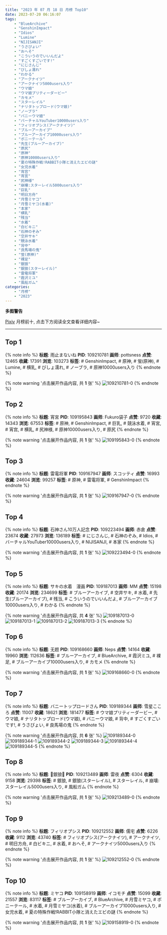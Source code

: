 ```yaml
---
title: "2023 年 07 月 18 日 月榜 Top10"
date: 2023-07-20 06:16:07
tags:
    - "BlueArchive"
    - "GenshinImpact"
    - "Idios"
    - "Lumine"
    - "NIJISANJI"
    - "うさぴょい"
    - "おへそ"
    - "こういうのでいいんだよ"
    - "すごくすごいです!"
    - "にじさんじ"
    - "びしょ濡れ"
    - "わかる"
    - "アークナイツ"
    - "アークナイツ5000users入り"
    - "ウマ娘"
    - "ウマ娘プリティーダービー"
    - "カモメ"
    - "スターレイル"
    - "ナリタトップロード(ウマ娘)"
    - "ノーブラ"
    - "バニーウマ娘"
    - "バーチャルYouTuber10000users入り"
    - "フィリオプシス(アークナイツ)"
    - "ブルーアーカイブ"
    - "ブルーアーカイブ10000users入り"
    - "ポニーテール"
    - "先生(ブルーアーカイブ)"
    - "原尻"
    - "原神"
    - "原神10000users入り"
    - "夏の特殊作戦!RABBIT小隊と消えたエビの謎"
    - "女児水着"
    - "宵宫"
    - "宵宮"
    - "尻神様"
    - "崩壊:スターレイル5000users入り"
    - "巨乳"
    - "明日方舟"
    - "月雪ミヤコ"
    - "月雪ミヤコ(水着)"
    - "本家"
    - "横乳"
    - "残当"
    - "水着"
    - "白ビキニ"
    - "石神のぞみ"
    - "空井サキ"
    - "競泳水着"
    - "背中"
    - "良馬場の鬼"
    - "蛍(原神)"
    - "裸足"
    - "銀狼"
    - "銀狼(スターレイル)"
    - "雷電将軍"
    - "霞沢ミユ"
    - "風船ガム"
categories:
    - "月榜"
    - "2023"
---
```


<i class="fa fa-triangle-exclamation"></i>**多图警告**<i class="fa fa-triangle-exclamation"></i>

[Pixiv](https://www.pixiv.net/) 月榜前十, 点击下方阅读全文查看详细内容~

<!-- more -->

---

## Top 1

{% note info %}
**标题**: 雨止まないね
**PID**: 109210781 **画师**: pottsness
**点赞**: 12465 **收藏**: 17391 **浏览**: 103273
**标签**: # GenshinImpact, # 原神, # 蛍(原神), # Lumine, # 横乳, # びしょ濡れ, # ノーブラ, # 原神10000users入り
{% endnote %}

{% note warning '点击展开作品内容, 共 **1** 张' %}
![109210781-0](https://i.pixiv.re/img-original/img/2023/06/21/16/30/03/109210781_p0.jpg)
{% endnote %}

## Top 2

{% note info %}
**标题**: 宵宮
**PID**: 109195843 **画师**: Fukuro袋子
**点赞**: 9720 **收藏**: 14343 **浏览**: 67553
**标签**: # 原神, # GenshinImpact, # 巨乳, # 競泳水着, # 宵宮, # 宵宫, # 横乳, # 尻神様, # 原神10000users入り, # 原尻
{% endnote %}

{% note warning '点击展开作品内容, 共 **1** 张' %}
![109195843-0](https://i.pixiv.re/img-original/img/2023/06/22/22/29/30/109195843_p0.jpg)
{% endnote %}

## Top 3

{% note info %}
**标题**: 雷電将軍
**PID**: 109167947 **画师**: スコッティ
**点赞**: 16993 **收藏**: 24604 **浏览**: 99257
**标签**: # 原神, # 雷電将軍, # GenshinImpact
{% endnote %}

{% note warning '点击展开作品内容, 共 **1** 张' %}
![109167947-0](https://i.pixiv.re/img-original/img/2023/06/20/00/00/28/109167947_p0.jpg)
{% endnote %}

## Top 4

{% note info %}
**标题**: 石神さん10万人記念
**PID**: 109223494 **画师**: 赤倉
**点赞**: 23674 **收藏**: 27973 **浏览**: 136189
**标签**: # にじさんじ, # 石神のぞみ, # Idios, # バーチャルYouTuber10000users入り, # NIJISANJI, # 本家
{% endnote %}

{% note warning '点击展开作品内容, 共 **1** 张' %}
![109223494-0](https://i.pixiv.re/img-original/img/2023/06/22/00/00/02/109223494_p0.png)
{% endnote %}

## Top 5

{% note info %}
**标题**: サキの水着　漫画
**PID**: 109187013 **画师**: MM
**点赞**: 15198 **收藏**: 20174 **浏览**: 234699
**标签**: # ブルーアーカイブ, # 空井サキ, # 水着, # 先生(ブルーアーカイブ), # 残当, # こういうのでいいんだよ, # ブルーアーカイブ10000users入り, # わかる
{% endnote %}

{% note warning '点击展开作品内容, 共 **4** 张' %}
![109187013-0](https://i.pixiv.re/img-original/img/2023/06/20/19/33/41/109187013_p0.png)
![109187013-1](https://i.pixiv.re/img-original/img/2023/06/20/19/33/41/109187013_p1.png)
![109187013-2](https://i.pixiv.re/img-original/img/2023/06/20/19/33/41/109187013_p2.png)
![109187013-3](https://i.pixiv.re/img-original/img/2023/06/20/19/33/41/109187013_p3.png)
{% endnote %}

## Top 6

{% note info %}
**标题**: 无题
**PID**: 109168660 **画师**: Neps
**点赞**: 14164 **收藏**: 19960 **浏览**: 112636
**标签**: # ブルーアーカイブ, # BlueArchive, # 霞沢ミユ, # 裸足, # ブルーアーカイブ10000users入り, # カモメ
{% endnote %}

{% note warning '点击展开作品内容, 共 **1** 张' %}
![109168660-0](https://i.pixiv.re/img-original/img/2023/06/20/00/15/17/109168660_p0.jpg)
{% endnote %}

## Top 7

{% note info %}
**标题**: バニートップロードさん
**PID**: 109189344 **画师**: 雪星こころ
**点赞**: 11007 **收藏**: 18621 **浏览**: 181477
**标签**: # ウマ娘プリティーダービー, # ウマ娘, # ナリタトップロード(ウマ娘), # バニーウマ娘, # 背中, # すごくすごいです!, # うさぴょい, # 良馬場の鬼
{% endnote %}

{% note warning '点击展开作品内容, 共 **6** 张' %}
![109189344-0](https://i.pixiv.re/img-original/img/2023/06/20/20/55/41/109189344_p0.png)
![109189344-1](https://i.pixiv.re/img-original/img/2023/06/20/20/55/41/109189344_p1.png)
![109189344-2](https://i.pixiv.re/img-original/img/2023/06/20/20/55/41/109189344_p2.png)
![109189344-3](https://i.pixiv.re/img-original/img/2023/06/20/20/55/41/109189344_p3.png)
![109189344-4](https://i.pixiv.re/img-original/img/2023/06/20/20/55/41/109189344_p4.png)
![109189344-5](https://i.pixiv.re/img-original/img/2023/06/20/20/55/41/109189344_p5.png)
{% endnote %}

## Top 8

{% note info %}
**标题**: 💙銀狼💜
**PID**: 109213489 **画师**: 雷夜
**点赞**: 6304 **收藏**: 9158 **浏览**: 29398
**标签**: # 銀狼, # 銀狼(スターレイル), # スターレイル, # 崩壊:スターレイル5000users入り, # 風船ガム
{% endnote %}

{% note warning '点击展开作品内容, 共 **1** 张' %}
![109213489-0](https://i.pixiv.re/img-original/img/2023/06/21/18/38/22/109213489_p0.jpg)
{% endnote %}

## Top 9

{% note info %}
**标题**: フィリオプシス
**PID**: 109212552 **画师**: 儒宅
**点赞**: 6226 **收藏**: 9112 **浏览**: 43740
**标签**: # フィリオプシス(アークナイツ), # アークナイツ, # 明日方舟, # 白ビキニ, # 水着, # おへそ, # アークナイツ5000users入り
{% endnote %}

{% note warning '点击展开作品内容, 共 **1** 张' %}
![109212552-0](https://i.pixiv.re/img-original/img/2023/06/21/18/00/10/109212552_p0.jpg)
{% endnote %}

## Top 10

{% note info %}
**标题**: ミヤコ
**PID**: 109158919 **画师**: イコモチ
**点赞**: 15099 **收藏**: 21557 **浏览**: 83117
**标签**: # ブルーアーカイブ, # BlueArchive, # 月雪ミヤコ, # ポニーテール, # 水着, # 月雪ミヤコ(水着), # ブルーアーカイブ10000users入り, # 女児水着, # 夏の特殊作戦!RABBIT小隊と消えたエビの謎
{% endnote %}

{% note warning '点击展开作品内容, 共 **1** 张' %}
![109158919-0](https://i.pixiv.re/img-original/img/2023/06/19/19/38/07/109158919_p0.png)
{% endnote %}
